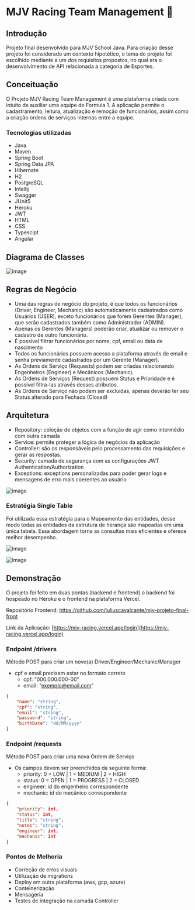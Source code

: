 # MJV Racing Team Management 🏁

## Introdução

Projeto final desenvolvido para MJV School Java. Para criação desse projeto foi considerado um contexto hipotético, o tema do projeto foi escolhido mediante a um dos requisitos propostos, no qual era o desenvolvimento de API relacionada a categoria de Esportes.

## Conceituação

O Projeto MJV Racing Team Management é uma plataforma criada com intuíto de auxiliar uma equipe de Formula 1. A aplicação permite o cadastramento, leitura, atualização e remoção de funcionários, assim como a criação ordens de serviços internas entre a equipe.

### Tecnologias utilizadas
- Java
- Maven
- Spring Boot
- Spring Data JPA
- Hibernate
- H2
- PostgreSQL
- Intellij
- Swagger
- JUnit5
- Heroku
- JWT
- HTML
- CSS
- Typescipt
- Angular

## Diagrama de Classes

![image](https://user-images.githubusercontent.com/89096854/199824554-67385d19-0c7a-4d94-8d78-23cabe6ce43f.png)

## Regras de Negócio

- Uma das regras de negócio do projeto, é que todos os funcionários (Driver, Engineer, Mechanic) são automaticamente cadastrados como Usuários (USER), exceto funcionários que forem Gerentes (Manager), que serão cadastrados também como Administrador (ADMIN).
- Apenas os Gerentes (Managers) poderão criar, atualizar ou remover o cadastro de outro funcionário.
- É possível filtrar funcionários por nome, cpf, email ou data de nascimento
- Todos os funcionários possuem acesso a plataforma através de email e senha previamente cadastrados por um Gerente (Manager).
- As Ordens de Serviço (Requests) podem ser criadas relacionando Engenheiros (Engineer) e Mecânicos (Mechanic).
- As Ordens de Serviços (Request) possuem Status e Prioridade e é possível filtra-las através desses atributos.
- As Ordens de Serviço não podem ser excluídas, apenas deverão ter seu Status alterado para Fechada (Closed)

## Arquitetura 

- Repository: coleção de objetos com a função de agir como intermédio com outra camada
- Service: permite proteger a lógica de negócios da aplicação
- Controller: são os responsáveis pelo processamento das requisições e gerar as respostas.
- Security: camada de segurança com as configurações JWT Authentication/Authorization
- Exceptions: exceptions personalizadas para poder gerar logs e mensagens de erro mais coerentes ao usuário

![image](https://user-images.githubusercontent.com/89096854/199824633-256ed329-a244-40ab-af78-4c4afdd75221.png)


### Estratégia Single Table 
Foi utilizada essa estratégia para o Mapeamento das entidades, desse modo todas as entidades da estrutura de herança são mapeadas em uma única tabela. 
Essa abordagem torna as consultas mais eficientes e oferece melhor desempenho. 

![image](https://user-images.githubusercontent.com/89096854/199834954-d2d45287-5f84-4a92-9b63-a311566a8205.png)

![image](https://user-images.githubusercontent.com/89096854/199834927-ffe03b6e-3b88-44ad-a467-e7d4ec6c4f24.png)



## Demonstração

O projeto foi feito em duas pontas (backend e frontend) o backend foi hospeado no Heroku e o frontend na plataforma Vercel.

Repositório Frontend: https://github.com/juliuscavalcante/mjv-projeto-final-front

Link da Aplicação: [https://mjv-racing.vercel.app/login](https://mjv-racing.vercel.app/login)

### Endpoint /drivers

Método POST para criar um novo(a) Driver/Engineer/Mechanic/Manager

- cpf e email precisam estar no formato correto
    - cpf: “000.000.000-00”
    - email: “exemplo@email.com”

```json
{
    "name": "string",
    "cpf": "string",
    "email": "string",
    "password": "string",
    "birthDate": "dd/MM/yyyy"
}
```

### Endpoint /requests

Método POST para criar uma nova Ordem de Serviço

- Os campos devem ser preenchidos da seguinte forma:
    - priority: 0 = LOW | 1 = MEDIUM | 2 = HIGH
    - status: 0 = OPEN | 1 = PROGRESS | 2 = CLOSED
    - engineer: id do engenheiro correspondente
    - mechanic: id do mecânico correspondente

```json
{
    "priority": int,
    "status": int,
    "title": "string",
    "notes": "string",
    "engineer": int,
    "mechanic": int
}
```

### Pontos de Melhoria

- Correção de erros visuais
- Utilização de migrations
- Deploy em outra plataforma (aws, gcp, azure)
- Conteinerização
- Mensageria 
- Testes de integração na camada Controller


